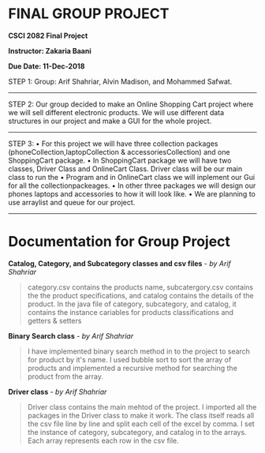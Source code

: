 # FINAL GROUP PROJECT

**CSCI 2082 Final Project**

**Instructor: Zakaria Baani**

**Due Date: 11-Dec-2018**

STEP 1: Group: Arif Shahriar, Alvin Madison, and Mohammed Safwat.

----

STEP 2: Our group decided to make an Online Shopping Cart project where we will sell different electronic products. We will use different data structures in our project and make a GUI for the whole project.

----

STEP 3:
•	For this project we will have three collection packages (phoneCollection,laptopCollection & accessoriesCollection) and one ShoppingCart package.
•	In ShoppingCart package we will have two classes, Driver Class and OnlineCart Class. Driver class will be our main class to run the
•	Program and in OnlineCart class we will inplement our Gui for all the collectionpackeages.
•	In other three packages we will design our phones laptops and accessories to how it will look like.
•	We are planning to use arraylist and queue for our project.

---

# Documentation for Group Project

**Catalog, Category, and Subcategory classes and csv files** - *by Arif Shahriar*
  
> category.csv contains the products name, subcatergory.csv contains the the product specifications, and catalog contains the details
of the product. In the java file of category, subcategory, and catalog, it contains the instance cariables for products classifications
and getters & setters

**Binary Search class** - *by Arif Shahriar*
  
> I have implemented binary search method in to the project to search for product by it's name. I used bubble sort to sort the array of
products and implemented a recursive method for searching the product from the array.

**Driver class** - *by Arif Shahriar*
  
> Driver class contains the main mehtod of the project. I imported all the packages in the Driver class to make it work.
The class itself reads all the csv file line by line and split each cell of the excel by comma. I set the instance of category, subcategory, and catalog in to the arrays. Each array represents each row in the csv file.
